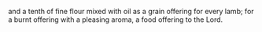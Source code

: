 and a tenth of fine flour mixed with oil as a grain offering for every lamb; for a burnt offering with a pleasing aroma, a food offering to the Lord.
